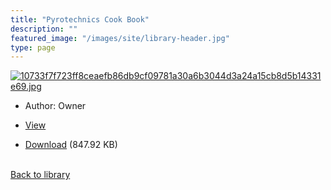 ```yaml
---
title: "Pyrotechnics Cook Book"
description: ""
featured_image: "/images/site/library-header.jpg"
type: page
---
```


<a href="" target="_blank">![10733f7f723ff8ceaefb86db9cf09781a30a6b3044d3a24a15cb8d5b14331e69.jpg](/images/library/10733f7f723ff8ceaefb86db9cf09781a30a6b3044d3a24a15cb8d5b14331e69.jpg)</a>
* Author: Owner
* <a href="" target="_blank">View</a>

* [Download]() (847.92 KB)

<br />[Back to library](/library/)
